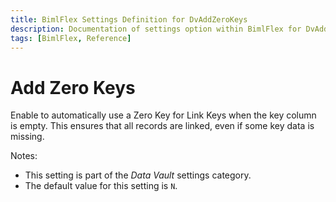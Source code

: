 ```yaml
---
title: BimlFlex Settings Definition for DvAddZeroKeys
description: Documentation of settings option within BimlFlex for DvAddZeroKeys
tags: [BimlFlex, Reference]
---
```


# Add Zero Keys

Enable to automatically use a Zero Key for Link Keys when the key column is empty. This ensures that all records are linked, even if some key data is missing.

Notes:

* This setting is part of the *Data Vault* settings category.
* The default value for this setting is `N`.
